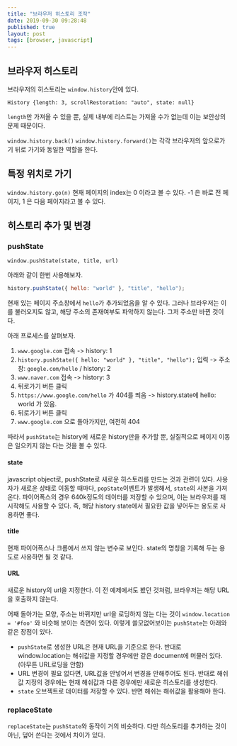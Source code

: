 ```yaml
---
title: "브라우저 히스토리 조작"
date: 2019-09-30 09:28:48
published: true
layout: post
tags: [browser, javascript]
---
```


## 브라우저 히스토리

브라우저의 히스토리는 `window.history`안에 있다.

`History {length: 3, scrollRestoration: "auto", state: null}`

`length`만 가져올 수 있을 뿐, 실제 내부에 리스트는 가져올 수가 없는데 이는 보안상의 문제 때문이다.

`window.history.back()` `window.history.forward()`는 각각 브라우저의 앞으로가기 뒤로 가기와 동일한 역할을 한다.

## 특정 위치로 가기

`window.history.go(n)` 현재 페이지의 index는 0 이라고 볼 수 있다. -1 은 바로 전 페이지, 1 은 다음 페이지라고 볼 수 있다.

## 히스토리 추가 및 변경

### pushState

`window.pushState(state, title, url)`

아래와 같이 한번 사용해보자.

```javascript
history.pushState({ hello: "world" }, "title", "hello");
```

현재 있는 페이지 주소창에서 `hello`가 추가되었음을 알 수 있다. 그러나 브라우저는 이를 불러오지도 않고, 해당 주소의 존재여부도 파악하지 않는다. 그저 주소만 바뀐 것이다.

아래 프로세스를 살펴보자.

1. `www.google.com` 접속 -> history: 1
2. `history.pushState({ hello: "world" }, "title", "hello");` 입력 -> 주소창: `google.com/hello` / history: 2
3. `www.naver.com` 접속 -> history: 3
4. 뒤로가기 버튼 클릭
5. `https://www.google.com/hello` 가 404를 띄움 -> history.state에 hello: world 가 있음.
6. 뒤로가기 버튼 클릭
7. `www.google.com` 으로 돌아가지만, 여전히 404

따라서 `pushState`는 history에 새로운 history만을 추가할 뿐, 실질적으로 페이지 이동은 일으키지 않는 다는 것을 볼 수 있다.

#### state

javascript object로, pushState로 새로운 히스토리를 만드는 것과 관련이 있다. 사용자가 새로운 상태로 이동할 때마다, `popState`이벤트가 발생해서, `state`의 사본을 가져온다. 파이어폭스의 경우 640k정도의 데이터를 저장할 수 있으며, 이는 브라우저를 재시작해도 사용할 수 있다. 즉, 해당 history state에서 필요한 값을 넣어두는 용도로 사용하면 좋다.

#### title

현재 파이어폭스나 크롬에서 쓰지 않는 변수로 보인다. state의 명칭을 기록해 두는 용도로 사용하면 될 것 같다.

#### URL

새로운 history의 url을 지정한다. 이 전 예제에서도 봤던 것처럼, 브라우저는 해당 URL을 호출하지 않는다.

어째 돌아가는 모양, 주소는 바뀌지만 url을 로딩하지 않는 다는 것이 `window.location = '#foo'` 와 비슷해 보이는 측면이 있다. 이렇게 쓸모없어보이는 `pushState`는 아래와 같은 장점이 있다.

- `pushState`로 생성한 URL은 현재 URL을 기준으로 한다. 반대로 window.location는 해쉬값을 지정할 경우에만 같은 document에 머물러 있다. (아무튼 URL로딩을 안함)
- URL 변경이 필요 없다면, URL값을 안넣어서 변경을 안해주어도 된다. 반대로 해쉬값 지정의 경우에는 현재 해쉬값과 다른 경우에만 새로운 히스토리를 생성한다.
- `state` 오브젝트로 데이터를 저장할 수 있다. 반면 해쉬는 해쉬값을 활용해야 한다.


### replaceState

`replaceState`는 `pushState`와 동작이 거의 비슷하다. 다만 히스토리를 추가하는 것이 아닌, 덮어 쓴다는 것에서 차이가 있다.
